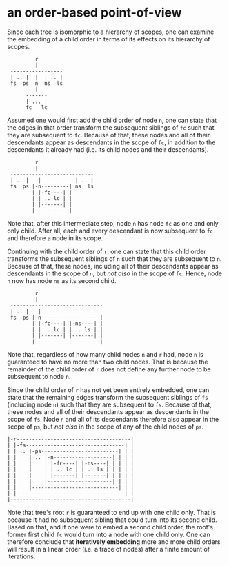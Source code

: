 
<!-- ======================================================================= -->
# an order-based point-of-view

Since each tree is isomorphic to a hierarchy of scopes, one can examine the
embedding of a child order in terms of its effects on its hierarchy of scopes.

```
         r
         |
 -----------------
 | .. |  |  | .. |
 fs  ps  n  ns  ls
         |
      -------
      | ... |
      fc   lc
```

Assumed one would first add the child order of node `n`, one can state that
the edges in that order transform the subsequent siblings of `fc` such that
they are subsequent to `fc`. Because of that, these nodes and all of their
descendants appear as descendants in the scope of `fc`, in addition to the
descendants it already had (i.e. its child nodes and their descendants).

```
         r
         |
 ---------------------------
 | .. |   |           | .. |
 fs  ps |-n---------| ns  ls
        | |-fc----| |
        | | .. lc | |
        | |-------| |
        |-----------|
```

Note that, after this intermediate step, node `n` has node `fc` as one and only
only child. After all, each and every descendant is now subsequent to `fc` and
therefore a node in its scope.

Continuing with the child order of `r`, one can state that this child order
transforms the subsequent siblings of `n` such that they are subsequent to
`n`. Because of that, these nodes, including all of their descendants appear
as descendants in the scope of `n`, but *not also* in the scope of `fc`.
Hence, node `n` now has node `ns` as its second child.

```
         r
         |
 ------------------------------
 | .. |   |
 fs  ps |-n-------------------|
        | |-fc----| |-ns----| |
        | | .. lc | | .. ls | |
        | |-------| |-------| |
        |---------------------|
```

Note that, regardless of how many child nodes `n` and `r` had, node `n` is
guaranteed to have no more than two child nodes. That is because the remainder
of the child order of `r` does not define any further node to be subsequent
to node `n`.

Since the child order of `r` has not yet been entirely embedded, one can state
that the remaining edges transform the subsequent siblings of `fs` (including
node `n`) such that they are subsequent to `fs`. Because of that, these nodes
and all of their descendants appear as descendants in the scope of `fs`. Node
`n` and all of its descendants therefore also appear in the scope of `ps`,
but *not also* in the scope of any of the child nodes of `ps`.

```
|-r-------------------------------------|
| |-fs--------------------------------| |
| | .. |-ps-------------------------| | |
| |    | .. |-n-------------------| | | |
| |    |    | |-fc----| |-ns----| | | | |
| |    |    | | .. lc | | .. ls | | | | |
| |    |    | |-------| |-------| | | | |
| |    |    |---------------------| | | |
| |    |----------------------------| | |
| |-----------------------------------| |
|---------------------------------------|
```

Note that tree's root `r` is guaranteed to end up with one child only. That
is because it had no subsequent sibling that could turn into its second child.
Based on that, and if one were to embed a second child order, the root's former
first child `fc` would turn into a node with one child only. One can therefore
conclude that **iteratively embedding** more and more child orders will result
in a linear order (i.e. a trace of nodes) after a finite amount of iterations.
